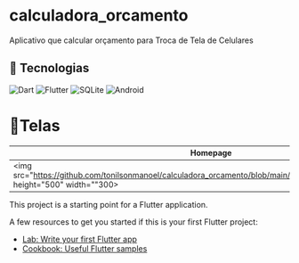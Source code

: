 # calculadora_orcamento

Aplicativo que calcular orçamento para Troca de Tela de Celulares

## 🚀 Tecnologias
![Dart](https://img.shields.io/badge/Dart-0175C2?style=for-the-badge&logo=dart&logoColor=white)
![Flutter](https://img.shields.io/badge/Flutter-02569B?style=for-the-badge&logo=flutter&logoColor=white)
![SQLite](https://img.shields.io/badge/SQLite-000?style=for-the-badge&logo=sqlite&logoColor=07405E)
![Android](https://img.shields.io/badge/Android-3DDC84?style=for-the-badge&logo=android&logoColor=white)

# 📱Telas



| Homepage       | Resultado Orçamento    |
|----------------|---------------|
|<img src="https://github.com/tonilsonmanoel/calculadora_orcamento/blob/main/assets/previews/homepage.jpg" height="500" width=""300>   | <img src="https://github.com/tonilsonmanoel/calculadora_orcamento/blob/main/assets/previews/resultado_orcamento1.jpg" height="300" width=""300> 

This project is a starting point for a Flutter application.

A few resources to get you started if this is your first Flutter project:

- [Lab: Write your first Flutter app](https://docs.flutter.dev/get-started/codelab)
- [Cookbook: Useful Flutter samples](https://docs.flutter.dev/cookbook)
